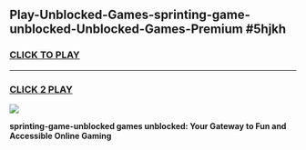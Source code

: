
## Play-Unblocked-Games-sprinting-game-unblocked-Unblocked-Games-Premium #5hjkh
<h3>
<a href="https://premium.freeplayer.one?title=sprinting-game-unblocked&ref=12M">CLICK TO PLAY</a></h3>
<hr>

<h3>
<a href="https://premium.freeplayer.one?title=sprinting-game-unblocked&ref=12M">CLICK 2 PLAY</a>
  
</h3>

<a href="https://premium.freeplayer.one?title=sprinting-game-unblocked&ref=12M"><img src="https://clearcache.store/games.png"></a>


**sprinting-game-unblocked games unblocked: Your Gateway to Fun and Accessible Online Gaming**
